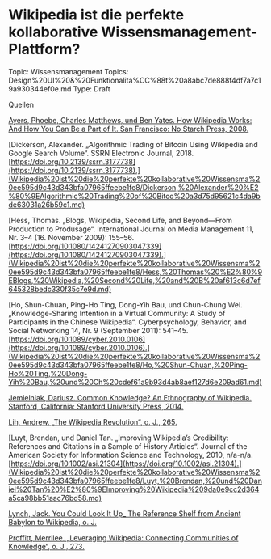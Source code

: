 # Wikipedia ist die perfekte kollaborative Wissensmanagement-Plattform?

Topic: Wissensmanagement
Topics: Design%20UI%20&%20Funktionalita%CC%88t%20a8abc7de888f4df7a7c19a930344ef0e.md
Type: Draft

Quellen

[Ayers, Phoebe, Charles Matthews, und Ben Yates. How Wikipedia Works: And How You Can Be a Part of It. San Francisco: No Starch Press, 2008.](Wikipedia%20ist%20die%20perfekte%20kollaborative%20Wissensma%20ee595d9c43d343bfa07965ffeebe1fe8/Ayers,%20Phoebe,%20Charles%20Matthews,%20und%20Ben%20Yates%20How%20ee98017890224c53942925634fb674cf.md)

[Dickerson, Alexander. „Algorithmic Trading of Bitcoin Using Wikipedia and Google Search Volume“. SSRN Electronic Journal, 2018. [https://doi.org/10.2139/ssrn.3177738](https://doi.org/10.2139/ssrn.3177738).](Wikipedia%20ist%20die%20perfekte%20kollaborative%20Wissensma%20ee595d9c43d343bfa07965ffeebe1fe8/Dickerson,%20Alexander%20%E2%80%9EAlgorithmic%20Trading%20of%20Bitco%20a3d75d95621c4da9bde63031a26b59c1.md)

[Hess, Thomas. „Blogs, Wikipedia, Second Life, and Beyond—From Production to Produsage“. International Journal on Media Management 11, Nr. 3–4 (16. November 2009): 155–56. [https://doi.org/10.1080/14241270903047339](https://doi.org/10.1080/14241270903047339).](Wikipedia%20ist%20die%20perfekte%20kollaborative%20Wissensma%20ee595d9c43d343bfa07965ffeebe1fe8/Hess,%20Thomas%20%E2%80%9EBlogs,%20Wikipedia,%20Second%20Life,%20and%20B%20af613c6d7ef645328bedc330f35c7e9d.md)

[Ho, Shun-Chuan, Ping-Ho Ting, Dong-Yih Bau, und Chun-Chung Wei. „Knowledge-Sharing Intention in a Virtual Community: A Study of Participants in the Chinese Wikipedia“. Cyberpsychology, Behavior, and Social Networking 14, Nr. 9 (September 2011): 541–45. [https://doi.org/10.1089/cyber.2010.0106](https://doi.org/10.1089/cyber.2010.0106).](Wikipedia%20ist%20die%20perfekte%20kollaborative%20Wissensma%20ee595d9c43d343bfa07965ffeebe1fe8/Ho,%20Shun-Chuan,%20Ping-Ho%20Ting,%20Dong-Yih%20Bau,%20und%20Ch%20cdef61a9b93d4ab8aef127d6e209ad61.md)

[Jemielniak, Dariusz. Common Knowledge? An Ethnography of Wikipedia. Stanford, California: Stanford University Press, 2014.](Wikipedia%20ist%20die%20perfekte%20kollaborative%20Wissensma%20ee595d9c43d343bfa07965ffeebe1fe8/Jemielniak,%20Dariusz%20Common%20Knowledge%20An%20Ethnograph%20c6fcc1e347d547e0a57765bf9f3dbe4d.md)

[Lih, Andrew. „The Wikipedia Revolution“, o. J., 265.](Wikipedia%20ist%20die%20perfekte%20kollaborative%20Wissensma%20ee595d9c43d343bfa07965ffeebe1fe8/Lih,%20Andrew%20%E2%80%9EThe%20Wikipedia%20Revolution%E2%80%9C,%20o%20J%20,%20265%2006af06d5a131449da7df96619922132d.md)

[Luyt, Brendan, und Daniel Tan. „Improving Wikipedia’s Credibility: References and Citations in a Sample of History Articles“. Journal of the American Society for Information Science and Technology, 2010, n/a-n/a. [https://doi.org/10.1002/asi.21304](https://doi.org/10.1002/asi.21304).](Wikipedia%20ist%20die%20perfekte%20kollaborative%20Wissensma%20ee595d9c43d343bfa07965ffeebe1fe8/Luyt,%20Brendan,%20und%20Daniel%20Tan%20%E2%80%9EImproving%20Wikipedia%209da0e9cc2d364a5ca98bb51aac76bd58.md)

[Lynch, Jack. You Could Look It Up_ The Reference Shelf from Ancient Babylon to Wikipedia, o. J.](Wikipedia%20ist%20die%20perfekte%20kollaborative%20Wissensma%20ee595d9c43d343bfa07965ffeebe1fe8/Lynch,%20Jack%20You%20Could%20Look%20It%20Up_%20The%20Reference%20Sh%20c71fb2a1c8dc44c2a7561d8bcdc25ddc.md)

[Proffitt, Merrilee. „Leveraging Wikipedia: Connecting Communities of Knowledge“, o. J., 273.](Wikipedia%20ist%20die%20perfekte%20kollaborative%20Wissensma%20ee595d9c43d343bfa07965ffeebe1fe8/Proffitt,%20Merrilee%20%E2%80%9ELeveraging%20Wikipedia%20Connectin%20f65806640a0943258b2a5ea495be18d6.md)